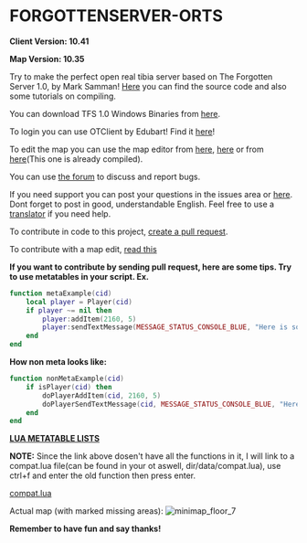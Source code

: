 FORGOTTENSERVER-ORTS
====================
**Client Version: 10.41**

**Map Version: 10.35**

Try to make the perfect open real tibia server based on The Forgotten Server 1.0, by Mark Samman!
[Here](https://github.com/otland/forgottenserver) you can find the source code and also some tutorials on compiling.

You can download TFS 1.0 Windows Binaries from [here](http://nightlies.otland.net).

To login you can use OTClient by Edubart! Find it [here](https://github.com/edubart/otclient)!

To edit the map you can use the map editor from [here](https://github.com/hjnilsson/rme), [here](https://github.com/decltype/forgottenmapeditor) or from [here](http://otland.net/threads/10-35-remeres-map-editor.211040/)(This one is already compiled).

You can use [the forum](http://otland.net/threads/best-released-rlmap-10-41-based-1-0-new-roshamuul-new-quests-optimized-bug-fixing-open-source.204514/) to discuss and report bugs.

If you need support you can post your questions in the issues area or [here](http://otland.net/forums/support.16/). Dont forget to post in good, understandable English. Feel free to use a [translator](http://translate.google.com/) if you need help.

To contribute in code to this project, [create a pull request](http://otland.net/threads/contributing-to-someones-repository-create-a-pull-request-on-github.210627/).

To contribute with a map edit, [read this](https://github.com/PrinterLUA/FORGOTTENSERVER-ORTS/wiki/Contributing-to-the-map)

**If you want to contribute by sending pull request, here are some tips.
Try to use metatables in your script. Ex.**
```lua
function metaExample(cid)
	local player = Player(cid)
	if player ~= nil then
		player:addItem(2160, 5)
		player:sendTextMessage(MESSAGE_STATUS_CONSOLE_BLUE, "Here is some cash.")
	end
end
```
**How non meta looks like:**
```lua
function nonMetaExample(cid)
	if isPlayer(cid) then
		doPlayerAddItem(cid, 2160, 5)
		doPlayerSendTextMessage(cid, MESSAGE_STATUS_CONSOLE_BLUE, "Here is some cash.")
	end
end
```
**[LUA METATABLE LISTS](http://pastebin.com/UPKLCSsi)**

**NOTE:**
Since the link above dosen't have all the functions in it, I will link to a compat.lua file(can be found in your ot aswell, dir/data/compat.lua), use ctrl+f and enter the old function then press enter. 

[compat.lua](https://github.com/PrinterLUA/FORGOTTENSERVER-ORTS/blob/master/data/compat.lua)

Actual map (with marked missing areas):
![minimap_floor_7](https://cloud.githubusercontent.com/assets/6708725/3487554/257cb9be-0488-11e4-94e6-2464355761c8.png)


**Remember to have fun and say thanks!**
